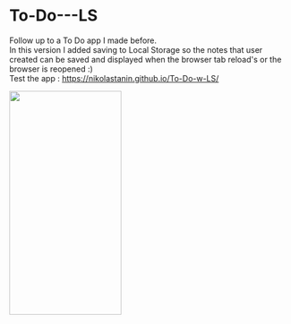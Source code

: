 

# To-Do---LS
Follow up to a To Do app I made before. <br>
In this version I added saving to Local Storage so the notes that user created can be saved and displayed when the browser tab reload's or the browser is reopened :) 
<br>Test the app : https://nikolastanin.github.io/To-Do-w-LS/

<img src = "https://user-images.githubusercontent.com/64794561/117042219-f7e29800-ad0b-11eb-828f-dd176f69c4db.jpg" width="200" height="400" />
